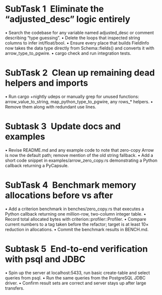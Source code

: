 # SubTask 1 Eliminate the “adjusted_desc” logic entirely
• Search the codebase for any variable named adjusted_desc or comment describing “type guessing”.
• Delete the loops that inspected string columns to infer int/float/bool.
• Ensure every place that builds FieldInfo now takes the data type directly from Schema::fields() and converts it with arrow_type_to_pgwire.
• cargo check and run integration tests.

# SubTask 2 Clean up remaining dead helpers and imports
• Run cargo +nightly udeps or manually grep for unused functions: arrow_value_to_string, map_python_type_to_pgwire, any rows_* helpers.
• Remove them along with redundant use lines.

# Subtask 3 Update docs and examples
• Revise README.md and any example code to note that zero-copy Arrow is now the default path; remove mention of the old string fallback.
• Add a short code snippet in examples/arrow_zero_copy.rs demonstrating a Python callback returning a PyCapsule.

# SubTask 4 Benchmark memory allocations before vs after
• Add a criterion benchmark in benches/zero_copy.rs that executes a Python callback returning one million-row, two-column integer table.
• Record total allocated bytes with criterion::profiler::Profiler.
• Compare current numbers to a tag taken before the refactor; target is at least 10× reduction in allocations.
• Commit the benchmark results in BENCH.md.

# Subtask 5 End-to-end verification with psql and JDBC
• Spin up the server at localhost:5433, run basic create-table and select queries from psql.
• Run the same queries from the PostgreSQL JDBC driver.
• Confirm result sets are correct and server stays up after large transfers.


